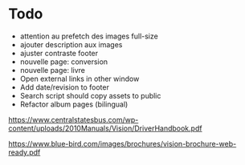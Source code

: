 # Todo

* attention au prefetch des images full-size
* ajouter description aux images
* ajuster contraste footer
* nouvelle page: conversion
* nouvelle page: livre
* Open external links in other window
* Add date/revision to footer
* Search script should copy assets to public
* Refactor album pages (bilingual)

https://www.centralstatesbus.com/wp-content/uploads/2010Manuals/Vision/DriverHandbook.pdf

https://www.blue-bird.com/images/brochures/vision-brochure-web-ready.pdf
